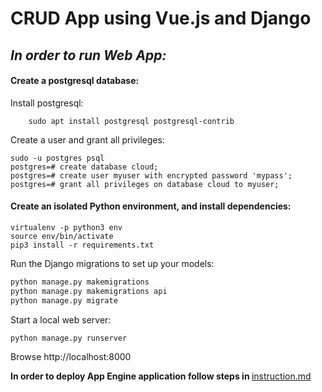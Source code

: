 # CRUD App using Vue.js and Django
<h2><i><b>In order to run Web App:</i></b></h2>

<h4>Create a postgresql database:</h4>

Install postgresql:

```
    sudo apt install postgresql postgresql-contrib
```
Create a user and grant all privileges:
```
sudo -u postgres psql
postgres=# create database cloud;
postgres=# create user myuser with encrypted password 'mypass';
postgres=# grant all privileges on database cloud to myuser;
```

<h4>Create an isolated Python environment, and install dependencies:</h4>

```
virtualenv -p python3 env
source env/bin/activate
pip3 install -r requirements.txt
```
Run the Django migrations to set up your models:
```python
python manage.py makemigrations
python manage.py makemigrations api
python manage.py migrate
```
Start a local web server:
```
python manage.py runserver
```
Browse http://localhost:8000

<b>In order to deploy App Engine application follow steps in </b>[instruction.md](https://github.com/scrubele/cloud-labs/blob/django-vue-web-app/instruction.md)
